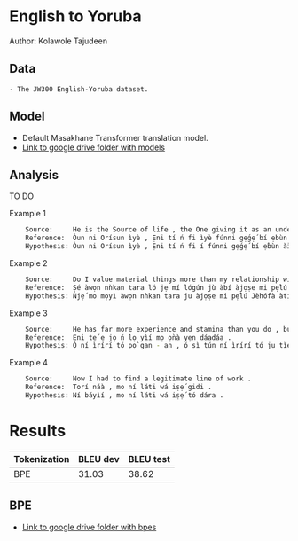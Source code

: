 # English to Yoruba

Author: Kolawole Tajudeen

## Data

	- The JW300 English-Yoruba dataset.

## Model

- Default Masakhane Transformer translation model.
- [Link to google drive folder with models](https://drive.google.com/open?id=11df3sipDiv7wXtdRnB01KH72krFsNU4r)

## Analysis

TO DO

Example 1
```sh
	Source:     He is the Source of life , the One giving it as an undeserved gift through Christ .
	Reference:  Òun ni Orísun ìyè , Ẹni tí ń fi ìyè fúnni gẹ́gẹ́ bí ẹbùn tí a kò lẹ́tọ̀ọ́ sí nípasẹ̀ Kristi .
	Hypothesis: Òun ni Orísun ìyè , Ẹni tí ń fi í fúnni gẹ́gẹ́ bí ẹ̀bùn àìlẹ́tọ̀ọ́sí nípasẹ̀ Kristi .
```

Example 2
```sh
	Source:     Do I value material things more than my relationship with Jehovah and with people ?
	Reference:  Ṣé àwọn nǹkan tara ló jẹ mí lógún jù àbí àjọṣe mi pẹ̀lú Jèhófà àtàwọn èèyàn ? 
	Hypothesis: Ǹjẹ́ mo mọyì àwọn nǹkan tara ju àjọṣe mi pẹ̀lú Jèhófà àti pẹ̀lú àwọn èèyàn lọ ?
```

Example 3
```sh
	Source:     He has far more experience and stamina than you do , but he patiently walks near you .
	Reference:  Ẹni tẹ́ ẹ jọ ń lọ yìí mọ ọ̀nà yẹn dáadáa . 
	Hypothesis: Ó ní ìrírí tó pọ̀ gan - an , ó sì tún ní ìrírí tó ju tìẹ lọ , àmọ́ ó fi sùúrù rìn nítòsí rẹ .
```

Example 4
```sh
	Source:     Now I had to find a legitimate line of work .
	Reference:  Torí náà , mo ní láti wá iṣẹ́ gidi .
	Hypothesis: Ní báyìí , mo ní láti wá iṣẹ́ tó dára .
```

# Results

Tokenization | BLEU dev | BLEU test
--- | --- | ---
BPE| 31.03 | 38.62

## BPE

- [Link to google drive folder with bpes](https://drive.google.com/open?id=1-63nP5CqUa8JRGLRxRY6vKZd9jgM-Y9)
